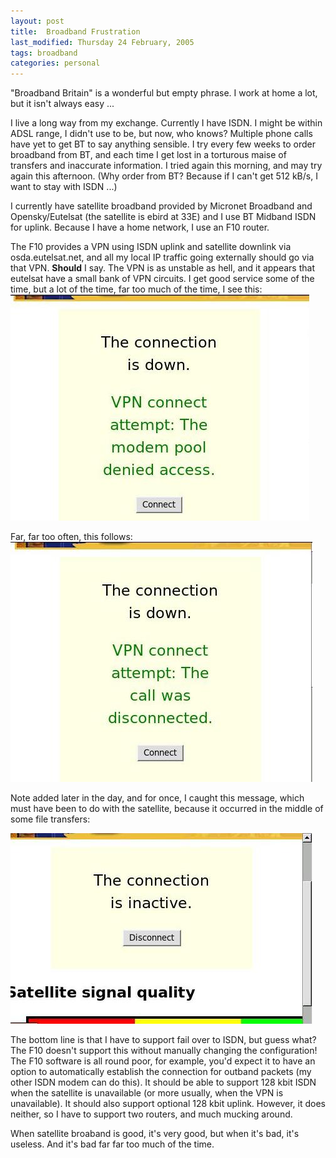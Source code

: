 ```yaml
---
layout: post
title:  Broadband Frustration
last_modified: Thursday 24 February, 2005
tags: broadband
categories: personal 
---
```


"Broadband Britain" is a wonderful but empty phrase. I work at home a lot, but it isn't always easy ...

I live a long way from my exchange. Currently I have ISDN. I might be
within ADSL range, I didn't use to be, but now, who knows? Multiple phone calls have yet to get BT to say anything sensible. I try every few weeks to order broadband from BT, and each time I get lost in a torturous maise of transfers and inaccurate information. I tried again this morning, and may try again this afternoon. (Why order from BT? Because if I can't get 512 kB/s, I want to stay with ISDN ...)

I currently have satellite broadband provided by Micronet Broadband and
Opensky/Eutelsat (the satellite is ebird at 33E) and I use BT Midband ISDN for uplink. Because I have a home network, I use an F10 router.

The F10 provides a VPN using ISDN uplink and satellite downlink via osda.eutelsat.net, and all my local IP traffic going externally should go via that VPN. **Should** I say. The VPN is as unstable as hell, and it appears
that eutelsat have a small bank of VPN circuits. I get good service some of the time, but a lot of the time, far too much of the time, I see this:
![Image: IMAGE: static/2005/02/24/f10failure1.jpg ](/assets/images/2005-02-24-f10failure1.jpg)

Far, far too often, this follows:
![Image: IMAGE: static/2005/02/24/f10failure2.jpg ](/assets/images/2005-02-24-f10failure2.jpg)

Note added later in the day, and for once, I caught this message, which must have been to do with the satellite, because it occurred in the middle of some file transfers:

![Image: IMAGE: static/2005/02/24/f10failure5s.jpg ](/assets/images/2005-02-24-f10failure5s.jpg)

The bottom line is that I have to support fail over to ISDN, but guess what? The F10 doesn't support this without manually changing the configuration! The F10 software is all round poor, for example, you'd expect it to have an option to automatically establish the connection for outband packets (my other ISDN modem can do this). It should be able to support 128 kbit ISDN when the satellite is unavailable (or more usually, when the VPN is unavailable). It should also support optional 128 kbit uplink. However, it does neither, so I have to support two routers, and much mucking around.

When satellite broaband is  good, it's very good, but when it's bad, it's useless. And it's bad far far too much of the time.
